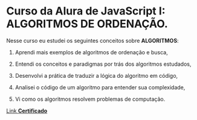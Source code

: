 # Curso da Alura de JavaScript I: ALGORITMOS DE ORDENAÇÃO.

Nesse curso eu estudei os seguintes conceitos sobre **ALGORITMOS**:

1. Aprendi mais exemplos de algoritmos de ordenação e busca,

2. Entendi os conceitos e paradigmas por trás dos algoritmos estudados,

3. Desenvolvi a prática de traduzir a lógica do algoritmo em código,

4. Analisei o código de um algoritmo para entender sua complexidade,

5. Vi como os algoritmos resolvem problemas de computação.

[Link **Certificado**](https://cursos.alura.com.br/certificate/a7da2561-553e-4112-ba68-eef5d2bfd24d)